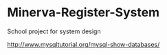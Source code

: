 # Minerva-Register-System
School project for system design

http://www.mysqltutorial.org/mysql-show-databases/
